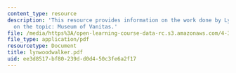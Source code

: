 ```yaml
---
content_type: resource
description: 'This resource provides information on the work done by Lynwood Walker
  on the topic: Museum of Vanitas.'
file: /media/https%3A/open-learning-course-data-rc.s3.amazonaws.com/4-367-studio-seminar-in-public-art-spring-2006/ee3d8517bf80239dd0d450c3fe6a2f17_lynwoodwalker.pdf
file_type: application/pdf
resourcetype: Document
title: lynwoodwalker.pdf
uid: ee3d8517-bf80-239d-d0d4-50c3fe6a2f17
---
```

